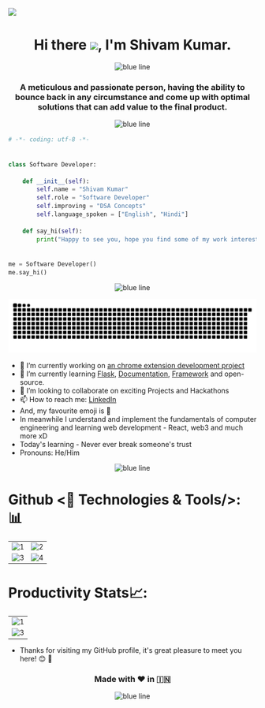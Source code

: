 ![](https://komarev.com/ghpvc/?username=shivammavihs1&label=This+profile+hits+to)
<h1 align="center">Hi there <img src="https://media.giphy.com/media/hVa6t0WpoDOk7Pxb7l/giphy.gif" width="50">, I'm Shivam Kumar.</h1>
<p align="center">
  <img src="https://user-images.githubusercontent.com/73097560/115834477-dbab4500-a447-11eb-908a-139a6edaec5c.gif" alt="blue line"></center>
</p>
<h3 align="center">A meticulous and passionate person, having the ability to bounce back in any circumstance and come up with optimal solutions that can add value to the final product.</h3>

<p align="center">
  <img src="https://user-images.githubusercontent.com/73097560/115834477-dbab4500-a447-11eb-908a-139a6edaec5c.gif" alt="blue line"></center>
</p>

```python
# -*- coding: utf-8 -*-


class Software Developer:

    def __init__(self):
        self.name = "Shivam Kumar"
        self.role = "Software Developer"
        self.improving = "DSA Concepts"
        self.language_spoken = ["English", "Hindi"]

    def say_hi(self):
        print("Happy to see you, hope you find some of my work interesting.")


me = Software Developer()
me.say_hi()
```
<p align="center">
  <img src="https://user-images.githubusercontent.com/73097560/115834477-dbab4500-a447-11eb-908a-139a6edaec5c.gif" alt="blue line"></center>
</p>
<p align="center">
  <img src="https://raw.githubusercontent.com/shivammavihs1/shivammavihs1/output/github-contribution-grid-snake.svg" alt="snake"></center>
</p>

- 🔭 I’m currently working on [an chrome extension development project](https://github.com/shivammavihs1/green-earth)
- 🌱 I’m currently learning [Flask](https://github.com/shivammavihs1/webApp-using-flask), [Documentation](https://flask.palletsprojects.com/en/2.1.x/), [Framework](https://www.fullstackpython.com/flask.html) and open-source.
- 👯 I’m looking to collaborate on exciting Projects and Hackathons
- 📫 How to reach me: [LinkedIn](https://www.linkedin.com/in/shivamkumar0611/)
- And, my favourite emoji is :smiling_face_with_tear:
- In meanwhile I understand and implement the fundamentals of computer engineering and learning web development - React, web3 and much more xD
- Today's learning - Never ever break someone's trust
- Pronouns: He/Him

<p align="center">
  <img src="https://user-images.githubusercontent.com/73097560/115834477-dbab4500-a447-11eb-908a-139a6edaec5c.gif" alt="blue line"></center>
</p>

# Github <🔧 Technologies & Tools/>: 📊

<table>
  <tr>
    <td><img src="https://github-readme-stats.vercel.app/api?username=shivammavihs1&theme=algolia&count_private=false&show_icons=true"  display=block width=100% height=auto  alt="1" ></td>
    <td><img src="https://github-readme-streak-stats.herokuapp.com/?user=shivammavihs1&theme=algolia"  display=block width=100% height=auto  alt="2" ></td>
   </tr> 
   <tr>
      <td><img src="https://github-readme-stats.vercel.app/api/top-langs?username=shivammavihs1&langs_count=10&layout=compact&theme=algolia"  display=block width=100% height=auto alt="3" ></td>
     <td><img src="https://github-readme-stats.vercel.app/api/wakatime?username=shivammavihs&custom_title=Language%20Stats&layout=compact&theme=tokyonight" align="right" display=block width=100% height=auto  alt="4"  >
  </td>
  </tr>
</table>

# Productivity Stats📈:
<table>
  <tr>
    <td><img src="https://github-profile-summary-cards.vercel.app/api/cards/profile-details?username=shivammavihs1&theme=monokai"  display=block width=100% height=auto  alt="1" ></td>
   </tr> 
   <tr>
      <td><img src="https://activity-graph.herokuapp.com/graph?username=shivammavihs1&bg_color=1a1b27&color=be90f2&line=638fda&point=35aea1&area=true"  display=block width=100% height=auto alt="3" ></td>
  </td>
  </tr>
</table>

<!--
<p>&nbsp;<img align="center" src="https://github-readme-stats.vercel.app/api?username=shivammavihs1&theme=algolia&count_private=false&show_icons=true" alt="shivammavihs1" /></p>
<p><img align="left" src="https://github-readme-stats.vercel.app/api/top-langs?username=shivammavihs1&langs_count=10&layout=compact&theme=algolia" alt="shivammavihs1" /></p>
<p><img align="center" src="https://github-readme-streak-stats.herokuapp.com/?user=shivammavihs1&theme=algolia" alt="shivammavihs1" /></p>

![](https://img.shields.io/badge/Code-C%2B%2B-red)
![](https://img.shields.io/badge/Editor-VS_Code-informational?style=flat&logo=visual-studio-code&logoColor=white&color=6aa6f8)
![](https://img.shields.io/badge/status-single-blue)
-->

- Thanks for visiting my GitHub profile, it's great pleasure to meet you here! 😊 💌 

<h3 align="center">Made with ♥ in 🇮🇳<img src="" width="50"></h3>
<p align="center">
  
<p align="center">
<img src="https://user-images.githubusercontent.com/73097560/115834477-dbab4500-a447-11eb-908a-139a6edaec5c.gif" alt="blue line"></center>
</p>
